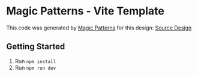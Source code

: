 # Magic Patterns - Vite Template

This code was generated by [Magic Patterns](https://magicpatterns.com) for this design: [Source Design](https://www.magicpatterns.com/c/cqczzhpe9yvft2uxagvr5d)

## Getting Started

1. Run `npm install`
2. Run `npm run dev`

